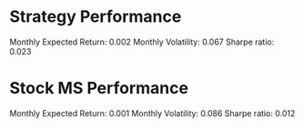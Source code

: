 # Strategy Performance
Monthly Expected Return: 0.002
Monthly Volatility: 0.067
Sharpe ratio: 0.023
# Stock MS Performance
Monthly Expected Return: 0.001
Monthly Volatility: 0.086
Sharpe ratio: 0.012
